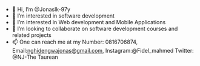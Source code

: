 - 👋 Hi, I’m @Jonaslk-97y
- 👀 I’m interested in software development 
- 🌱 I’m interested in Web development and Mobile Applications 
- 💞️ I’m looking to collaborate on software development courses and  related  projects 
- 📫 One can  reach me at my Number: 0816706874, Email:nghidengwajonas@gmail.com,  Instagram:@Fidel_mahmed  Twitter:  @NJ-The Taurean

<!---
Jonaslk-97y/Jonaslk-97y is a ✨ special ✨ repository because its `README.md` (this file) appears on your GitHub profile.
You can click the Preview link to take a look at your changes.
--->
